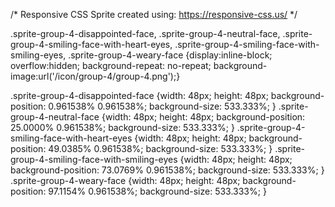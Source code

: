 /*
Responsive CSS Sprite created using: https://responsive-css.us/
*/

.sprite-group-4-disappointed-face, .sprite-group-4-neutral-face, .sprite-group-4-smiling-face-with-heart-eyes, .sprite-group-4-smiling-face-with-smiling-eyes, .sprite-group-4-weary-face
{display:inline-block; overflow:hidden; background-repeat: no-repeat;
background-image:url('/icon/group-4/group-4.png');}

.sprite-group-4-disappointed-face {width: 48px; height: 48px; background-position: 0.961538% 0.961538%; background-size: 533.333%; }
.sprite-group-4-neutral-face {width: 48px; height: 48px; background-position: 25.0000% 0.961538%; background-size: 533.333%; }
.sprite-group-4-smiling-face-with-heart-eyes {width: 48px; height: 48px; background-position: 49.0385% 0.961538%; background-size: 533.333%; }
.sprite-group-4-smiling-face-with-smiling-eyes {width: 48px; height: 48px; background-position: 73.0769% 0.961538%; background-size: 533.333%; }
.sprite-group-4-weary-face {width: 48px; height: 48px; background-position: 97.1154% 0.961538%; background-size: 533.333%; }
